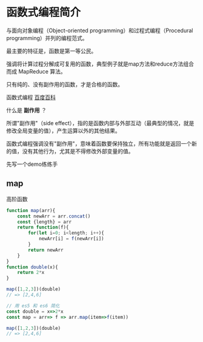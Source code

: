 # 函数式编程简介

与面向对象编程（Object-oriented programming）和过程式编程（Procedural programming）并列的编程范式。

最主要的特征是，函数是第一等公民。

强调将计算过程分解成可复用的函数，典型例子就是map方法和reduce方法组合而成 MapReduce 算法。

只有纯的、没有副作用的函数，才是合格的函数。

函数式编程 [百度百科](https://baike.baidu.com/item/%E5%87%BD%E6%95%B0%E5%BC%8F%E7%BC%96%E7%A8%8B/4035031?fr=aladdin)

什么是 __副作用__ ？

所谓"副作用"（side effect），指的是函数内部与外部互动（最典型的情况，就是修改全局变量的值），产生运算以外的其他结果。

函数式编程强调没有"副作用"，意味着函数要保持独立，所有功能就是返回一个新的值，没有其他行为，尤其是不得修改外部变量的值。


先写一个demo练练手

## map

高阶函数
```js
function map(arr){
    const newArr = arr.concat()
    const {length} = arr
    return function(f){
        for(let i=0; i<length; i++){
            newArr[i] = f(newArr[i])
        }
        return newArr
    }
}
function double(x){
    return 2*x
}

map([1,2,3])(double)
// => [2,4,6]

// 用 es5 和 es6 简化
const double = x=>2*x
const map = arr=> f => arr.map(item=>f(item))

map([1,2,3])(double)
// => [2,4,6]
```